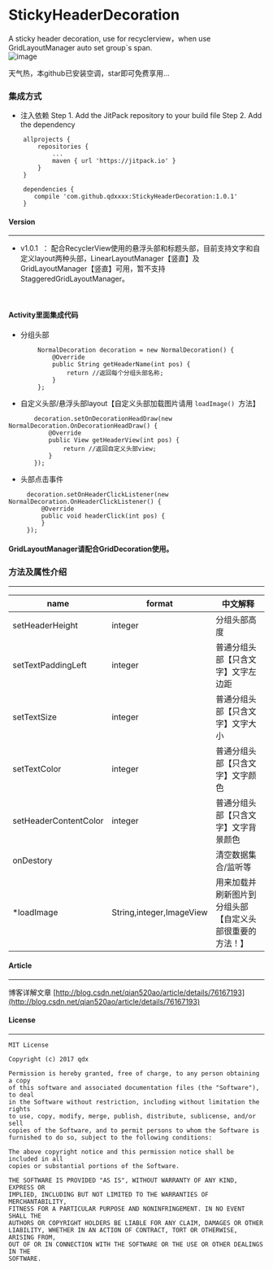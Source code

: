 # StickyHeaderDecoration
A sticky header decoration, use for recyclerview，when use GridLayoutManager auto set group`s span.
<br/>
 ![image](https://github.com/qdxxxx/StickyHeaderDecoration/blob/master/appGif/GIF.gif)
 
 天气热，本github已安装空调，star即可免费享用...
 
### 集成方式

 - 注入依赖
Step 1. Add the JitPack repository to your build file
 Step 2. Add the dependency
```
	allprojects {
		repositories {
			...
			maven { url 'https://jitpack.io' }
		}
	}
```
```
	dependencies {
 	   compile 'com.github.qdxxxx:StickyHeaderDecoration:1.0.1'
	}
```
#### Version
---
 - v1.0.1  ： 配合RecyclerView使用的悬浮头部和标题头部，目前支持文字和自定义layout两种头部，LinearLayoutManager【竖直】及GridLayoutManager【竖直】可用，暂不支持StaggeredGridLayoutManager。



<br/>

#### Activity里面集成代码
 - 分组头部
```
        NormalDecoration decoration = new NormalDecoration() {
            @Override
            public String getHeaderName(int pos) {
                return //返回每个分组头部名称;
            }
        };
```

 - 自定义头部/悬浮头部layout【自定义头部加载图片请用 ```loadImage() ```方法】
 ```
        decoration.setOnDecorationHeadDraw(new NormalDecoration.OnDecorationHeadDraw() {
            @Override
            public View getHeaderView(int pos) {
                return //返回自定义头部view;
            }
        });
 ```
 
  - 头部点击事件
   ```
        decoration.setOnHeaderClickListener(new NormalDecoration.OnHeaderClickListener() {
            @Override
            public void headerClick(int pos) {
            }
        });
 ```
 

#### GridLayoutManager请配合GridDecoration使用。
 
 ### 方法及属性介绍
---

name                   | format         |中文解释
----                   |------      	|----
setHeaderHeight        | integer    	|分组头部高度
setTextPaddingLeft     | integer   	|普通分组头部【只含文字】文字左边距
setTextSize            | integer	|普通分组头部【只含文字】文字大小
setTextColor           | integer 	|普通分组头部【只含文字】文字颜色
setHeaderContentColor  | integer  	|普通分组头部【只含文字】文字背景颜色
onDestory	       |                |清空数据集合/监听等
*loadImage              |String,integer,ImageView|用来加载并刷新图片到分组头部【自定义头部很重要的方法！】


#### Article
---
博客详解文章
[http://blog.csdn.net/qian520ao/article/details/76167193](http://blog.csdn.net/qian520ao/article/details/76167193)

####  License
---

```
MIT License

Copyright (c) 2017 qdx

Permission is hereby granted, free of charge, to any person obtaining a copy
of this software and associated documentation files (the "Software"), to deal
in the Software without restriction, including without limitation the rights
to use, copy, modify, merge, publish, distribute, sublicense, and/or sell
copies of the Software, and to permit persons to whom the Software is
furnished to do so, subject to the following conditions:

The above copyright notice and this permission notice shall be included in all
copies or substantial portions of the Software.

THE SOFTWARE IS PROVIDED "AS IS", WITHOUT WARRANTY OF ANY KIND, EXPRESS OR
IMPLIED, INCLUDING BUT NOT LIMITED TO THE WARRANTIES OF MERCHANTABILITY,
FITNESS FOR A PARTICULAR PURPOSE AND NONINFRINGEMENT. IN NO EVENT SHALL THE
AUTHORS OR COPYRIGHT HOLDERS BE LIABLE FOR ANY CLAIM, DAMAGES OR OTHER
LIABILITY, WHETHER IN AN ACTION OF CONTRACT, TORT OR OTHERWISE, ARISING FROM,
OUT OF OR IN CONNECTION WITH THE SOFTWARE OR THE USE OR OTHER DEALINGS IN THE
SOFTWARE.
```

